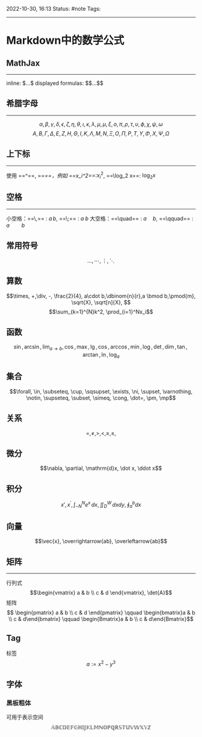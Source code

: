 2022-10-30, 16:13
Status: #note
Tags:

---

# Markdown中的数学公式

## MathJax
---
inline: \$...\$
displayed formulas: \$\$...\$\$

## 希腊字母
---
$$\alpha,\beta,\gamma,\delta,\epsilon,\zeta,\eta,\theta,\iota,\kappa,\lambda,\mu,\mu,\xi,o,\pi,\rho,\tau,\upsilon,\phi,\chi,\psi,\omega$$
$$A,B,\Gamma,\Delta,E,Z,H,\Theta,I,K,\Lambda,M,N,\Xi,O,\Pi,P,T,\Upsilon,\Phi,X,\Psi,\Omega$$

## 上下标
---
使用 ==^==, ==_==，例如 ==x_i^2==:_$x_i^2$, ==\\log_2 x==: $\log_2 x$

## 空格
---
小空格：==\\,== : $a\,b$, ==\\;== : $a\;b$
大空格：==\\quad== : $a\quad b$,  ==\\qquad== : $a\qquad b$

## 常用符号
$$\dots, \cdots, \vdots, \ddots $$
## 算数
$$\times, +,\div, -, \frac{2}{4}, a\cdot b,\dbinom{n}{r},a \bmod b,\pmod{m}, \sqrt{X}, \sqrt[n]{X},  $$
$$\sum_{k=1}^{N}k^2, \prod_{i=1}^Nx_i$$
## 函数

$$\sin,\arcsin,\lim_{a\to b},\cos,\max,\lg,\cos,\arccos,\min,\log,\det,\dim,\tan,\arctan,\ln,\log_a$$
## 集合
$$\forall, \in, \subseteq, \cup, \sqsupset, \exists, \ni, \supset, \varnothing, \notin, \supseteq, \subset, \simeq, \cong, \dot=, \pm, \mp$$

## 关系
$$=,\ne,\gt,\lt,\ge,\le,$$

## 微分
$$\nabla, \partial, \mathrm{d}x, \dot x, \ddot x$$

## 积分
$$x',x^\prime,\int_{-N}^{N}e^x\,dx, \iint_{D}^{W}\,dxdy, \oint_{a}^{b}dx$$

## 向量

$$\vec{x}, \overrightarrow{ab}, \overleftarrow{ab}$$

## 矩阵
---
行列式 
$$\begin{vmatrix}
a & b \\
c & d
\end{vmatrix}, \det{A}$$
矩阵
$$
\begin{pmatrix}
a & b \\
c & d
\end{pmatrix}
\qquad
\begin{bmatrix}a & b \\ c & d\end{bmatrix}
\qquad
\begin{Bmatrix}a & b \\ c & d\end{Bmatrix}$$

## Tag
标签
$$a:=x^2-y^3 \tag{1}$$

## 字体
### 黑板粗体
可用于表示空间
$$\mathbb{ABCDEFGHIJKLMNOPQRSTUVWXYZ}$$